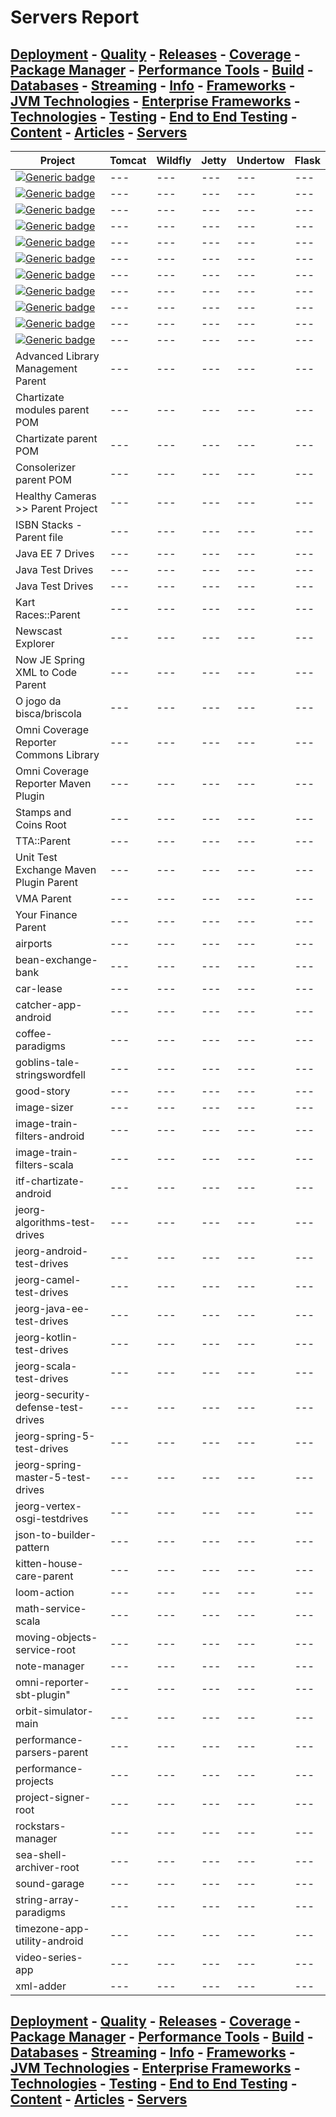 # Servers Report

## [Deployment](./Deployment.md) - [Quality](./Quality.md) - [Releases](./Releases.md) - [Coverage](./Coverage.md) - [Package Manager](./PkgManager.md) - [Performance Tools](./Performance.md) - [Build](./Build.md) - [Databases](./Databases.md) - [Streaming](./Streaming.md) - [Info](./Info.md) - [Frameworks](./Frameworks.md) - [JVM Technologies](./TechJVM.md) - [Enterprise Frameworks](./Enterprise.md) - [Technologies](./Tech.md) - [Testing](./Testing.md) - [End to End Testing](./E2E.md) - [Content](./Content.md) - [Articles](./Articles.md) - [Servers](./Servers.md) 

|Project|Tomcat|Wildfly|Jetty|Undertow|Flask|
|---|---|---|---|---|---|
|[![Generic badge](https://img.shields.io/static/v1.svg?label=GitLab&message=Bridge%20Management%20Logistics%20🌉&color=informational)](https://gitlab.com/jesperancinha/bridge-logistics)|---|---|---|---|---|
|[![Generic badge](https://img.shields.io/static/v1.svg?label=GitHub&message=Buy%20Odd%20Yucca%20Concert🌴&color=informational)](https://github.com/jesperancinha/buy-odd-yucca-concert)|---|---|---|---|---|
|[![Generic badge](https://img.shields.io/static/v1.svg?label=GitHub&message=Coffee%20Cups%20Kalah%20☕️%20&color=informational)](https://github.com/jesperancinha/mancalaje)|---|---|---|---|---|
|[![Generic badge](https://img.shields.io/static/v1.svg?label=GitHub&message=Concert%20Demos%20🎸%20&color=informational)](https://github.com/jesperancinha/concert-demos-root)|---|---|---|---|---|
|[![Generic badge](https://img.shields.io/static/v1.svg?label=GitLab&message=Favourite%20Lyrics%20App🎶&color=informational)](https://gitlab.com/jesperancinha/favourite-lyrics-app)|---|---|---|---|---|
|[![Generic badge](https://img.shields.io/static/v1.svg?label=GitHub&message=From%20Paris%20to%20Berlin%20????&color=informational)](https://github.com/jesperancinha/from-paris-to-berlin-circuit-breaker)|---|---|---|---|---|
|[![Generic badge](https://img.shields.io/static/v1.svg?label=GitLab&message=Joao%20Filipe%20Sabino%20Esperancinha%20Home&color=informational)](https://gitlab.com/jesperancinha/joao-filipe-sabino-esperancinha-home)|---|---|---|---|---|
|[![Generic badge](https://img.shields.io/static/v1.svg?label=GitHub&message=Markdowner&color=informational)](https://github.com/jesperancinha/markdowner)|---|---|---|---|---|
|[![Generic badge](https://img.shields.io/static/v1.svg?label=GitHub&message=base-converter-android%20⏹&color=informational)](https://github.com/jesperancinha/base-converter-android)|---|---|---|---|---|
|[![Generic badge](https://img.shields.io/static/v1.svg?label=GitHub&message=matrix-anywhere-android%20⏹&color=informational)](https://github.com/jesperancinha/matrix-anywhere-android)|---|---|---|---|---|
|[![Generic badge](https://img.shields.io/static/v1.svg?label=GitHub&message=ping-app-android%20🏓&color=informational)](https://github.com/jesperancinha/ping-app-android)|---|---|---|---|---|
|Advanced Library Management Parent|---|---|---|---|---|
|Chartizate modules parent POM|---|---|---|---|---|
|Chartizate parent POM|---|---|---|---|---|
|Consolerizer parent POM|---|---|---|---|---|
|Healthy Cameras >> Parent Project|---|---|---|---|---|
|ISBN Stacks - Parent file|---|---|---|---|---|
|Java EE 7 Drives|---|---|---|---|---|
|Java Test Drives|---|---|---|---|---|
|Java Test Drives|---|---|---|---|---|
|Kart Races::Parent|---|---|---|---|---|
|Newscast Explorer|---|---|---|---|---|
|Now JE Spring XML to Code Parent|---|---|---|---|---|
|O jogo da bisca/briscola|---|---|---|---|---|
|Omni Coverage Reporter Commons Library|---|---|---|---|---|
|Omni Coverage Reporter Maven Plugin|---|---|---|---|---|
|Stamps and Coins Root|---|---|---|---|---|
|TTA::Parent|---|---|---|---|---|
|Unit Test Exchange Maven Plugin Parent|---|---|---|---|---|
|VMA Parent|---|---|---|---|---|
|Your Finance Parent|---|---|---|---|---|
|airports|---|---|---|---|---|
|bean-exchange-bank|---|---|---|---|---|
|car-lease|---|---|---|---|---|
|catcher-app-android|---|---|---|---|---|
|coffee-paradigms|---|---|---|---|---|
|goblins-tale-stringswordfell|---|---|---|---|---|
|good-story|---|---|---|---|---|
|image-sizer|---|---|---|---|---|
|image-train-filters-android|---|---|---|---|---|
|image-train-filters-scala|---|---|---|---|---|
|itf-chartizate-android|---|---|---|---|---|
|jeorg-algorithms-test-drives|---|---|---|---|---|
|jeorg-android-test-drives|---|---|---|---|---|
|jeorg-camel-test-drives|---|---|---|---|---|
|jeorg-java-ee-test-drives|---|---|---|---|---|
|jeorg-kotlin-test-drives|---|---|---|---|---|
|jeorg-scala-test-drives|---|---|---|---|---|
|jeorg-security-defense-test-drives|---|---|---|---|---|
|jeorg-spring-5-test-drives|---|---|---|---|---|
|jeorg-spring-master-5-test-drives|---|---|---|---|---|
|jeorg-vertex-osgi-testdrives|---|---|---|---|---|
|json-to-builder-pattern|---|---|---|---|---|
|kitten-house-care-parent|---|---|---|---|---|
|loom-action|---|---|---|---|---|
|math-service-scala|---|---|---|---|---|
|moving-objects-service-root|---|---|---|---|---|
|note-manager|---|---|---|---|---|
|omni-reporter-sbt-plugin"|---|---|---|---|---|
|orbit-simulator-main|---|---|---|---|---|
|performance-parsers-parent|---|---|---|---|---|
|performance-projects|---|---|---|---|---|
|project-signer-root|---|---|---|---|---|
|rockstars-manager|---|---|---|---|---|
|sea-shell-archiver-root|---|---|---|---|---|
|sound-garage|---|---|---|---|---|
|string-array-paradigms|---|---|---|---|---|
|timezone-app-utility-android|---|---|---|---|---|
|video-series-app|---|---|---|---|---|
|xml-adder|---|---|---|---|---|
## [Deployment](./Deployment.md) - [Quality](./Quality.md) - [Releases](./Releases.md) - [Coverage](./Coverage.md) - [Package Manager](./PkgManager.md) - [Performance Tools](./Performance.md) - [Build](./Build.md) - [Databases](./Databases.md) - [Streaming](./Streaming.md) - [Info](./Info.md) - [Frameworks](./Frameworks.md) - [JVM Technologies](./TechJVM.md) - [Enterprise Frameworks](./Enterprise.md) - [Technologies](./Tech.md) - [Testing](./Testing.md) - [End to End Testing](./E2E.md) - [Content](./Content.md) - [Articles](./Articles.md) - [Servers](./Servers.md) 

